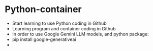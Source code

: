 # Python-container
* Start learning to use Python coding in Github
* Learning program and container coding in Github
* In order to use Google Gemini LLM models, and python package: 
* pip install google-generativeai
* 
